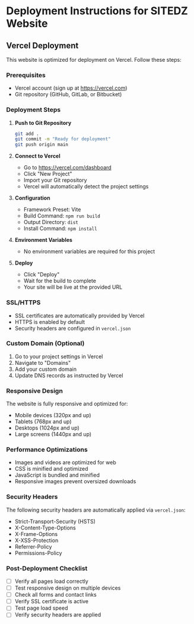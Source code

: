 # Deployment Instructions for SITEDZ Website

## Vercel Deployment

This website is optimized for deployment on Vercel. Follow these steps:

### Prerequisites
- Vercel account (sign up at https://vercel.com)
- Git repository (GitHub, GitLab, or Bitbucket)

### Deployment Steps

1. **Push to Git Repository**
   ```bash
   git add .
   git commit -m "Ready for deployment"
   git push origin main
   ```

2. **Connect to Vercel**
   - Go to https://vercel.com/dashboard
   - Click "New Project"
   - Import your Git repository
   - Vercel will automatically detect the project settings

3. **Configuration**
   - Framework Preset: Vite
   - Build Command: `npm run build`
   - Output Directory: `dist`
   - Install Command: `npm install`

4. **Environment Variables**
   - No environment variables are required for this project

5. **Deploy**
   - Click "Deploy"
   - Wait for the build to complete
   - Your site will be live at the provided URL

### SSL/HTTPS
- SSL certificates are automatically provided by Vercel
- HTTPS is enabled by default
- Security headers are configured in `vercel.json`

### Custom Domain (Optional)
1. Go to your project settings in Vercel
2. Navigate to "Domains"
3. Add your custom domain
4. Update DNS records as instructed by Vercel

### Responsive Design
The website is fully responsive and optimized for:
- Mobile devices (320px and up)
- Tablets (768px and up)
- Desktops (1024px and up)
- Large screens (1440px and up)

### Performance Optimizations
- Images and videos are optimized for web
- CSS is minified and optimized
- JavaScript is bundled and minified
- Responsive images prevent oversized downloads

### Security Headers
The following security headers are automatically applied via `vercel.json`:
- Strict-Transport-Security (HSTS)
- X-Content-Type-Options
- X-Frame-Options
- X-XSS-Protection
- Referrer-Policy
- Permissions-Policy

### Post-Deployment Checklist
- [ ] Verify all pages load correctly
- [ ] Test responsive design on multiple devices
- [ ] Check all forms and contact links
- [ ] Verify SSL certificate is active
- [ ] Test page load speed
- [ ] Verify security headers are applied
